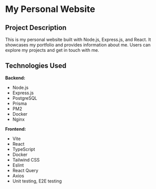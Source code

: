 # My Personal Website

## Project Description

This is my personal website built with Node.js, Express.js, and React. It showcases my portfolio and provides information about me. Users can explore my projects and get in touch with me.

## Technologies Used

**Backend:**
- Node.js 
- Express.js 
- PostgreSQL 
- Prisma
- PM2 
- Docker 
- Nginx 

**Frontend:**
- Vite
- React
- TypeScript
- Docker
- Tailwind CSS
- Eslint
- React Query
- Axios
- Unit testing, E2E testing
